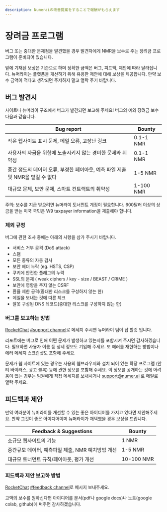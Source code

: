 ```yaml
---
description: Numeraiの改善提案をすることで報酬がもらえます
---
```


# 장려금 프로그램

버그 또는 중대한 문제점을 발견했을 경우 발견자에게 NMR을 보수로 주는 장려금 프로그램이 준비되어 있습니다.

밑에 기재된 보상은 기준으로 하며 정확한 금액은 버그, 피드백, 제안에 따라 달라집니다. 뉴머라이는 플랫폼을 개선하기 위해 유용한 제안에 대해 보상을 제공합니다. 만약 보수 금액이 적다고 생각되면 주저하지 말고 열락 주기 바랍니다.

## 버그 발견시

사이트나 뉴머라이 구조에서 버그가 발견되면 보고해 주세요! 버그의 예와 장려금 보수 다음과 같습니다.

| Bug report                                       | Bounty    |
| ------------------------------------------------ | --------- |
| 작은 웹사이트 표시 문제, 메일 오류, 고장난 링크                     | 0.1-1 NMR |
| 사용자의 자금을 위험에 노출시키지 않는 경미한 문제와 취약성                | 0.1-1 NMR |
| 중간 정도의 데이터 오류, 부정한 페이아웃, 예측 파일 제출 및 NMR을 맡길 수 없다 | 1-5 NMR   |
| 대규모 문제, 보안 문제, 스마트 컨트랙트의 취약성                     | 1-100 NMR |

주의: 보수를 지급 받으려면 뉴머라이 토너먼트 계정이 필요합니다. 600달러 이상의 상금을 받는 미국 국민은 W9 taxpayer information을 제출해야 합니다.

### 제외 규정

버그에 관한 조사 중에는 아래의 사항을 삼가 주시기 바랍니다.

* 서비스 거부 공격 (DoS attack)&#x20;
* 스팸&#x20;
* 모든 종류의 자동 검사&#x20;
* 보안 헤더 누락 (eg. HSTS, CSP)&#x20;
* 쿠키에 안전한 플래그의 누락&#x20;
* SSL의 문제 ( weak ciphers / key - size / BEAST / CRIME )&#x20;
* 보안에 영향을 주지 않는 CSRF&#x20;
* 환율 제한 공격(중대한 리스크를 구성하지 않는 한)&#x20;
* 메일을 보내는 것에 따른 체크&#x20;
* 잘못 구성된 DNS 레코드(중대한 리스크를 구성하지 않는 한)

### 버그를 보고하는 방법

[RocketChat](https://community.numer.ai) [#support channel](https://community.numer.ai/channel/support)로 메세지 주시면 뉴머라이 팀이 답 할것 입니다.

리포트에는 버그로 인해 어떤 문제가 발생하고 있는지를 포함시켜 주시면 감사하겠습니다. 필요하면 사용자 이름 등 상세 정보도 기입해 주세요. 또 에러를 재현하는 방법이나 에러 메세지 스크린샷도 포함해 주세요.

문제가 웹 사이트에 있는 경우는 사용의 웹브라우저와 설치 되어 있는 확장 프로그램 (안티 바이러스, 광고 블록) 등에 관한 정보를 포함해 주세요. 이 정보를 공개하는 것에 어려움이 있는 경우는 팀원에게 직접 메세지를 보내시거나 [support@numer.ai](mailto:support@numer.ai) 로 메일로 열락 주세요.

## 피드백과 제안

만약 여러분이 뉴머라이를 개선할 수 있는 좋은 아이디어를 가지고 있다면 제안해주세요. 만약 그것이 좋은 아이디어이며 뉴머라이가 채택했을 경우 보상을 드립니다.

| Feedback & Suggestions         | Bounty     |
| ------------------------------ | ---------- |
| 소규모 웹사이트의 기능                   | 1 NMR      |
| 중간규모 데이터, 예측파일 제출, NMR 예치방법 개선 | 1-5 NMR    |
| 대규모 토너먼트 규칙/페이아웃, 평가 개선        | 10-100 NMR |

### 피드백과 제안 보고하 방법

[RocketChat](https://community.numer.ai) [#feedback channel](https://community.numer.ai/channel/feedback)로 메시지 보내주세요.

고액의 보수를 원하신다면 아이디어를 문서(pdf나 google docs)나 노트(google colab, github)에 써주면 감사하겠습니다.
